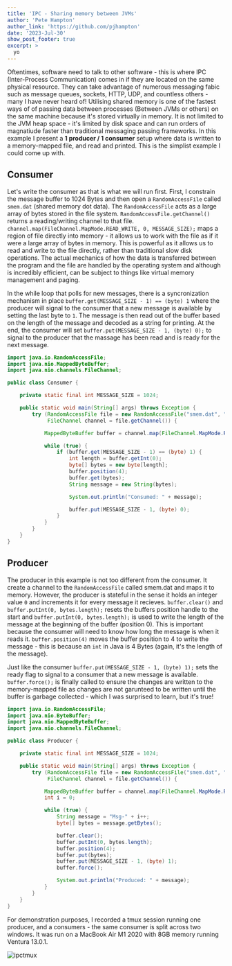 ```yaml
---
title: 'IPC - Sharing memory between JVMs'
author: 'Pete Hampton'
author_link: 'https://github.com/pjhampton'
date: '2023-Jul-30'
show_post_footer: true
excerpt: >
  yo
---
```


Oftentimes, software need to talk to other software - this is where IPC (Inter-Process Communication) comes in if they are located on the same physical resource. They can take advantage of numerous messaging fabic such as message queues, sockets, HTTP, UDP, and countless others - many I have never heard of! Utilising shared memory is one of the fastest ways of of passing data between processes (Between JVMs or others) on the same machine because it's stored virtually in memory. It is not limited to the JVM heap space - it's limited by disk space and can run orders of magnatiude faster than traditional messaging passing frameworks. In this example I present a **1 producer / 1 consumer** setup where data is written to a memory-mapped file, and read and printed. This is the simplist example I could come up with.

## Consumer

Let's write the consumer as that is what we will run first. First, I constrain the message buffer to 1024 Bytes and then open a `RandomAccessFile` called `smem.dat` (shared memory dot data). The `RandomAccessFile` acts as a large array of bytes stored in the file system. `RandomAccessFile.getChannel()` returns a reading/writing channel to that file. `channel.map(FileChannel.MapMode.READ_WRITE, 0, MESSAGE_SIZE);` maps a region of file directly into memory - it allows us to work with the file as if it were a large array of bytes in memory. This is powerful as it allows us to read and write to the file directly, rather than traditional slow disk operations. The actual mechanics of how the data is transferred between the program and the file are handled by the operating system and although is incredibly efficient, can be subject to things like virtual memory management and paging.

In the while loop that polls for new messages, there is a syncronization mechanism in place `buffer.get(MESSAGE_SIZE - 1) == (byte) 1` where the producer will signal to the consumer that a new message is available by setting the last byte to `1`. The message is then read out of the buffer based on the length of the message and decoded as a string for printing. At the end, the consumer will set `buffer.put(MESSAGE_SIZE - 1, (byte) 0);` to signal to the producer that the massage has been read and is ready for the next message.

```java
import java.io.RandomAccessFile;
import java.nio.MappedByteBuffer;
import java.nio.channels.FileChannel;

public class Consumer {

    private static final int MESSAGE_SIZE = 1024;

    public static void main(String[] args) throws Exception {
        try (RandomAccessFile file = new RandomAccessFile("smem.dat", "rw");
             FileChannel channel = file.getChannel()) {

            MappedByteBuffer buffer = channel.map(FileChannel.MapMode.READ_WRITE, 0, MESSAGE_SIZE);

            while (true) {
                if (buffer.get(MESSAGE_SIZE - 1) == (byte) 1) {
                    int length = buffer.getInt(0);
                    byte[] bytes = new byte[length];
                    buffer.position(4);
                    buffer.get(bytes);
                    String message = new String(bytes);

                    System.out.println("Consumed: " + message);

                    buffer.put(MESSAGE_SIZE - 1, (byte) 0);
                }
            }
        }
    }
}
```

## Producer

The producer in this example is not too different from the consumer. It create a channel to the `RandomAccessFile` called smem.dat and maps it to memory. However, the producer is stateful in the sense it holds an integer value `0` and increments it for every message it recieves. `buffer.clear()` and `buffer.putInt(0, bytes.length);` resets the buffers position handle to the start and `buffer.putInt(0, bytes.length);` is used to write the length of the message at the beginning of the buffer (position 0). This is important because the consumer will need to know how long the message is when it reads it. `buffer.position(4)` moves the buffer position to 4 to write the message - this is because an `int` in Java is 4 Bytes (again, it's the length of the message).

Just like the consumer `buffer.put(MESSAGE_SIZE - 1, (byte) 1);` sets the ready flag to signal to a consumer that a new message is available. `buffer.force();` is finally called to ensure the changes are written to the memory-mapped file as changes are not garunteed to be written until the buffer is garbage collected - which I was surprised to learn, but it's true!

```java
import java.io.RandomAccessFile;
import java.nio.ByteBuffer;
import java.nio.MappedByteBuffer;
import java.nio.channels.FileChannel;

public class Producer {

    private static final int MESSAGE_SIZE = 1024;

    public static void main(String[] args) throws Exception {
        try (RandomAccessFile file = new RandomAccessFile("smem.dat", "rw");
             FileChannel channel = file.getChannel()) {

            MappedByteBuffer buffer = channel.map(FileChannel.MapMode.READ_WRITE, 0, MESSAGE_SIZE);
            int i = 0;

            while (true) {
                String message = "Msg-" + i++;
                byte[] bytes = message.getBytes();

                buffer.clear();
                buffer.putInt(0, bytes.length);
                buffer.position(4); 
                buffer.put(bytes);
                buffer.put(MESSAGE_SIZE - 1, (byte) 1);
                buffer.force();

                System.out.println("Produced: " + message);
            }
        }
    }
}
```

For demonstration purposes, I recorded a tmux session running one producer, and a consumers - the same consumer is split across two windows. It was run on a MacBook Air M1 2020 with 8GB memory running Ventura 13.0.1. 

![ipctmux](https://github.com/pjhampton/pjhampton/assets/8960296/8811ce5a-7a71-405a-8817-05f55a7b4001)
